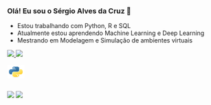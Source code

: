 ### Olá! Eu sou o Sérgio Alves da Cruz  👋



- Estou trabalhando com Python, R e SQL
- Atualmente estou aprendendo Machine Learning e Deep Learning
-   Mestrando em Modelagem e Simulação de ambientes virtuais 

<div>
  <a href="https://github.com/uniesecruz">
  <img height="180em" src="https://github-readme-stats.vercel.app/api?username=uniesecruz&show_icons=true&theme=dracula&include_all_commits=true&count_private=true"/>
  <img height="180em" src="https://github-readme-stats.vercel.app/api/top-langs/?username=uniesecruz&layout=compact&langs_count=7&theme=dracula"/>
</div>
  
  <div style="display: inline_block"><br>
    
  <img align="center" alt="Rafa-Python" height="30" width="40" src="https://raw.githubusercontent.com/devicons/devicon/master/icons/python/python-original.svg">
    
  
  ##
  
  <div> 
  
  
 	
  <a href = "mailto:uniesecruz@gmail.com"><img src="https://img.shields.io/badge/-Gmail-%23333?style=for-the-badge&logo=gmail&logoColor=white" target="_blank"></a>
  <a href="https://www.linkedin.com/in/s%C3%A9rgio-alves-da-cruz-73624ba2/" target="_blank"><img src="https://img.shields.io/badge/-LinkedIn-%230077B5?style=for-the-badge&logo=linkedin&logoColor=white" target="_blank"></a> 
 
 
</div>
